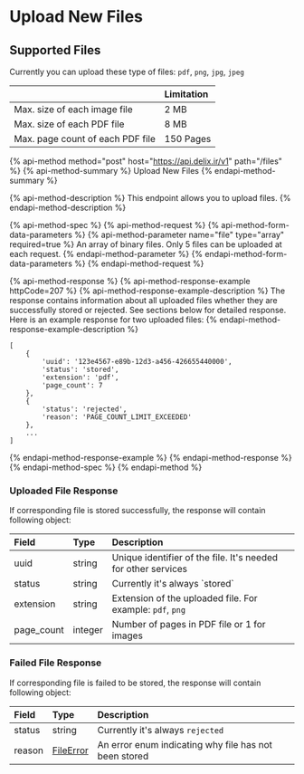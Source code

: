 # Upload New Files

## Supported Files

Currently you can upload these type of files: `pdf`, `png`, `jpg`, `jpeg`

|  | Limitation |
| :--- | :--- |
| Max. size of each image file | 2 MB |
| Max. size of each PDF file | 8 MB |
| Max. page count of each PDF file | 150 Pages |

{% api-method method="post" host="https://api.delix.ir/v1" path="/files" %}
{% api-method-summary %}
Upload New Files
{% endapi-method-summary %}

{% api-method-description %}
This endpoint allows you to upload files.
{% endapi-method-description %}

{% api-method-spec %}
{% api-method-request %}
{% api-method-form-data-parameters %}
{% api-method-parameter name="file" type="array" required=true %}
An array of binary files. Only 5 files can be uploaded at each request.
{% endapi-method-parameter %}
{% endapi-method-form-data-parameters %}
{% endapi-method-request %}

{% api-method-response %}
{% api-method-response-example httpCode=207 %}
{% api-method-response-example-description %}
The response contains information about all uploaded files whether they are successfully stored or rejected. See sections below for detailed response.  
Here is an example response for two uploaded files:
{% endapi-method-response-example-description %}

```
[
    {
        'uuid': '123e4567-e89b-12d3-a456-426655440000',
        'status': 'stored',
        'extension': 'pdf',
        'page_count': 7
    },
    {
        'status': 'rejected',
        'reason': 'PAGE_COUNT_LIMIT_EXCEEDED'
    },
    ...
]
```
{% endapi-method-response-example %}
{% endapi-method-response %}
{% endapi-method-spec %}
{% endapi-method %}

### Uploaded File Response

If corresponding file is stored successfully, the response will contain following object:

| Field | Type | Description |
| :--- | :--- | :--- |
| uuid | string | Unique identifier of the file. It's needed for other services |
| status | string | Currently it's always \`stored\` |
| extension | string | Extension of the uploaded file. For example: `pdf`, `png` |
| page\_count | integer | Number of pages in PDF file or 1 for images |

### Failed File Response

If corresponding file is failed to be stored, the response will contain following object:

| Field | Type | Description |
| :--- | :--- | :--- |
| status | string | Currently it's always `rejected` |
| reason | [FileError](../../error-handling/errors.md) | An error enum indicating why file has not been stored |



